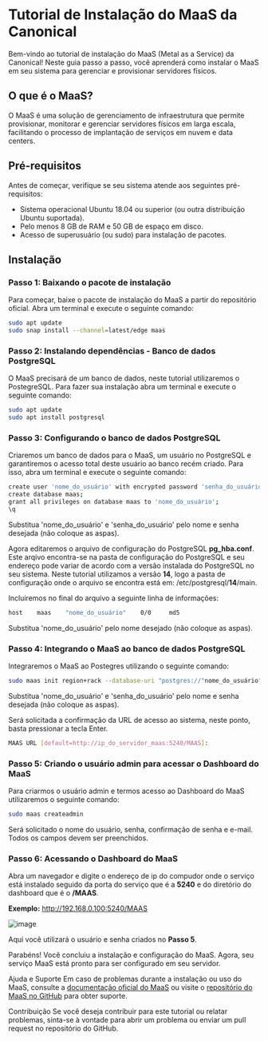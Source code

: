 # Tutorial de Instalação do MaaS da Canonical

Bem-vindo ao tutorial de instalação do MaaS (Metal as a Service) da Canonical! Neste guia passo a passo, você aprenderá como instalar o MaaS em seu sistema para gerenciar e provisionar servidores físicos.

## O que é o MaaS?

O MaaS é uma solução de gerenciamento de infraestrutura que permite provisionar, monitorar e gerenciar servidores físicos em larga escala, facilitando o processo de implantação de serviços em nuvem e data centers.

## Pré-requisitos

Antes de começar, verifique se seu sistema atende aos seguintes pré-requisitos:

- Sistema operacional Ubuntu 18.04 ou superior (ou outra distribuição Ubuntu suportada).
- Pelo menos 8 GB de RAM e 50 GB de espaço em disco.
- Acesso de superusuário (ou sudo) para instalação de pacotes.

## Instalação

### Passo 1: Baixando o pacote de instalação

Para começar, baixe o pacote de instalação do MaaS a partir do repositório oficial. Abra um terminal e execute o seguinte comando:

```bash
sudo apt update
sudo snap install --channel=latest/edge maas
```

### Passo 2: Instalando dependências - Banco de dados PostgreSQL

O MaaS precisará de um banco de dados, neste tutorial utilizaremos o PostegreSQL. Para fazer sua instalação abra um terminal e execute o seguinte comando:

```bash
sudo apt update
sudo apt install postgresql
```

### Passo 3: Configurando o banco de dados PostgreSQL

Criaremos um banco de dados para o MaaS, um usuário no PostgreSQL e garantiremos o acesso total deste usuário ao banco recém criado. Para isso, abra um terminal e execute o seguinte comando:

```bash
create user 'nome_do_usuário' with encrypted password 'senha_do_usuário';
create database maas;
grant all privileges on database maas to 'nome_do_usuário';
\q 
```
Substitua 'nome_do_usuário' e 'senha_do_usuário' pelo nome e senha desejada (não coloque as aspas).

Agora editaremos o arquivo de configuração do PostgreSQL <b>pg_hba.conf</b>. Este arqivo encontra-se na pasta de configuração do PostgreSQL e seu endereço pode variar de acordo com a versão instalada do PostgreSQL no seu sistema. Neste tutorial utilizamos a versão <b>14</b>, logo a pasta de configuração onde o arquivo se encontra está em: /etc/postgresql/<b>14</b>/main.

Incluiremos no final do arquivo a seguinte linha de informações:

```bash
host    maas    "nome_do_usuário"    0/0     md5
```
Substitua 'nome_do_usuário' pelo nome desejado (não coloque as aspas).

### Passo 4: Integrando o MaaS ao banco de dados PostgreSQL

Integraremos o MaaS ao Postegres utilizando o seguinte comando:

```bash
sudo maas init region+rack --database-uri "postgres://"nome_do_usuário":"senha_do_usuário"@localhost/maas"
```
Substitua 'nome_do_usuário' e 'senha_do_usuário' pelo nome e senha desejada (não coloque as aspas).

Será solicitada a confirmação da URL de acesso ao sistema, neste ponto, basta pressionar a tecla Enter.

```bash
MAAS URL [default=http://ip_do_servidor_maas:5240/MAAS]:
```

### Passo 5: Criando o usuário admin para acessar o Dashboard do MaaS

Para criarmos o usuário admin e termos acesso ao Dashboard do MaaS utilizaremos o seguinte comando:

```bash
sudo maas createadmin
```
Será solicitado o nome do usuário, senha, confirmação de senha e e-mail. Todos os campos devem ser preenchidos.

### Passo 6: Acessando o Dashboard do MaaS

Abra um navegador e digite o endereço de ip do compudor onde o serviço está instalado seguido da porta do serviço que é a <b>5240</b> e do diretório do dashboard que é o <b>/MAAS</b>.

<b>Exemplo:</b> http://192.168.0.100:5240/MAAS

![image](https://github.com/zeraimundo/MaaS/assets/82219488/f2375384-5c8f-462b-959e-80cb8104f907)

Aqui você utilizará o usuário e senha criados no <b>Passo 5</b>.

Parabéns! Você concluiu a instalação e configuração do MaaS. Agora, seu serviço MaaS está pronto para ser configurado em seu servidor.

Ajuda e Suporte
Em caso de problemas durante a instalação ou uso do MaaS, consulte a <a href="https://maas.io/docs">documentação oficial do MaaS</a> ou visite o <a href="https://github.com/maas/maas">repositório do MaaS no GitHub</a> para obter suporte.

Contribuição
Se você deseja contribuir para este tutorial ou relatar problemas, sinta-se à vontade para abrir um problema ou enviar um pull request no repositório do GitHub.
